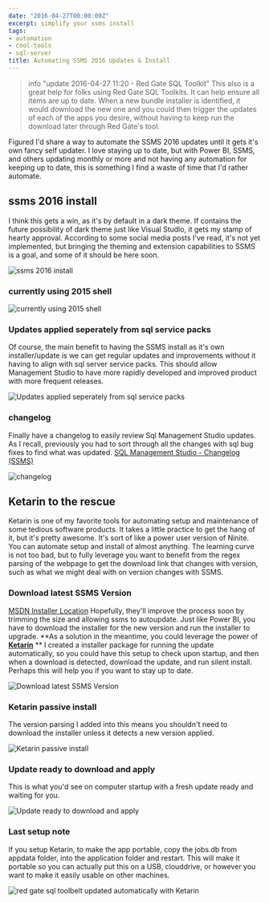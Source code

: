 ```yaml
---
date: "2016-04-27T00:00:00Z"
excerpt: simplify your ssms install
tags:
- automation
- cool-tools
- sql-server
title: Automating SSMS 2016 Updates & Install
---
```


> info "update 2016-04-27 11:20 - Red Gate SQL Toolkit"
> This also is a great help for folks using Red Gate SQL Toolkits. It can help ensure all items are up to date. When a new bundle installer is identified, it would download the new one and you could then trigger the updates of each of the apps you desire, without having to keep run the download later through Red Gate's tool.


Figured I'd share a way to automate the SSMS 2016 updates until it gets it's own fancy self updater. I love staying up to date, but with Power BI, SSMS, and others updating monthly or more and not having any automation for keeping up to date, this is something I find a waste of time that I'd rather automate.

## ssms 2016 install

I think this gets a win, as it's by default in a dark theme. If contains the future possibility of dark theme just like Visual Studio, it gets my stamp of hearty approval. According to some social media posts I've read, it's not yet implemented, but bringing the theming and extension capabilities to SSMS is a goal, and some of it should be here soon.

![ssms 2016 install](/images/ssms-2016-install.png)

### currently using 2015 shell

![currently using 2015 shell](/images/currently-using-2015-shell.png)

### Updates applied seperately from sql service packs

Of course, the main benefit to having the SSMS install as it's own installer/update is we can get regular updates and improvements without it having to align with sql server service packs. This should allow Management Studio to have more rapidly developed and improved product with more frequent releases.

![Updates applied seperately from sql service packs](/images/updates-applied-seperately-from-sql-service-packs.png)

### changelog

Finally have a changelog to easily review Sql Management Studio updates. As I recall, previously you had to sort through all the changes with sql bug fixes to find what was updated.
[SQL Management Studio - Changelog (SSMS)](http://bit.ly/23WM6Pd)

![changelog](/images/changelog.png)

## Ketarin to the rescue

Ketarin is one of my favorite tools for automating setup and maintenance of some tedious software products. It takes a little practice to get the hang of it, but it's pretty awesome. It's sort of like a power user version of Ninite. You can automate setup and install of almost anything. The learning curve is not too bad, but to fully leverage you want to benefit from the regex parsing of the webpage to get the download link that changes with version, such as what we might deal with on version changes with SSMS.

### Download latest SSMS Version

[MSDN Installer Location](https://msdn.microsoft.com/en-us/library/mt238290.aspx)
Hopefully, they'll improve the process soon by trimming the size and allowing ssms to autoupdate. Just like Power BI, you have to download the installer for the new version and run the installer to upgrade.
**As a solution in the meantime, you could leverage the power of **[**Ketarin**](http://ketarin.canneverbe.com/)** **
I created a installer package for running the update automatically, so you could have this setup to check upon startup, and then when a download is detected, download the update, and run silent install. Perhaps this will help you if you want to stay up to date.

![Download latest SSMS Version](/images/download-latest-ssms-version.png)

### Ketarin passive install

The version parsing I added into this means you shouldn't need to download the installer unless it detects a new version applied.

![Ketarin passive install](/images/ketarin-passive-install.png)

### Update ready to download and apply

This is what you'd see on computer startup with a fresh update ready and waiting for you.

![Update ready to download and apply](/images/update-ready-to-download-and-apply.png)

### Last setup note

If you setup Ketarin, to make the app portable, copy the jobs.db from appdata folder, into the application folder and restart. This will make it portable so you can actually put this on a USB, clouddrive, or however you want to make it easily usable on other machines.





![red gate sql toolbelt updated automatically with Ketarin](/images/2016-04-27_11-22-24.png)
